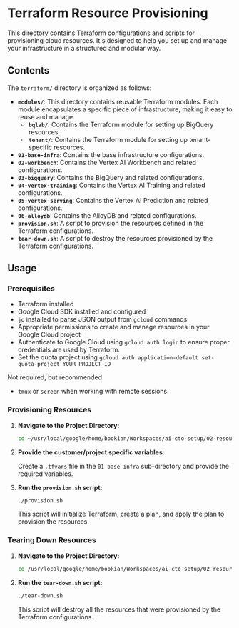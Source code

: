 # Terraform Resource Provisioning

This directory contains Terraform configurations and scripts for provisioning cloud resources. It's designed to help you set up and manage your infrastructure in a structured and modular way.

## Contents

The `terraform/` directory is organized as follows:

*   **`modules/`**: This directory contains reusable Terraform modules. Each module encapsulates a specific piece of infrastructure, making it easy to reuse and manage.
    *   **`bqlab/`**: Contains the Terraform module for setting up BigQuery resources.
    *   **`tenant/`**: Contains the Terraform module for setting up tenant-specific resources.
*   **`01-base-infra`**: Contains the base infrastructure configurations.
*   **`02-workbench`**: Contains the Vertex AI Workbench and related configurations.
*   **`03-bigquery`**: Contains the BigQuery and related configurations.
*   **`04-vertex-training`**: Contains the Vertex AI Training and related configurations.
*   **`05-vertex-serving`**: Contains the Vertex AI Prediction and related configurations.
*   **`06-alloydb`**: Contains the AlloyDB and related configurations.
*   **`provision.sh`**: A script to provision the resources defined in the Terraform configurations.
*   **`tear-down.sh`**: A script to destroy the resources provisioned by the Terraform configurations.

## Usage

### Prerequisites

*   Terraform installed
*   Google Cloud SDK installed and configured
*   `jq` installed to parse JSON output from `gcloud` commands
*   Appropriate permissions to create and manage resources in your Google Cloud project
*   Authenticate to Google Cloud using `gcloud auth login` to ensure proper credentials are used by Terraform.
*   Set the quota project using `gcloud auth application-default set-quota-project YOUR_PROJECT_ID`

Not required, but recommended
*   `tmux` or `screen` when working with remote sessions.

### Provisioning Resources

1.  **Navigate to the Project Directory:**

    ```bash
    cd ~/usr/local/google/home/bookian/Workspaces/ai-cto-setup/02-resource-provisioning/project-1
    ```

2.  **Provide the customer/project specific variables:**

    Create a `.tfvars` file in the `01-base-infra` sub-directory and provide the required variables.

3.  **Run the `provision.sh` script:**

    ```bash
    ./provision.sh
    ```

    This script will initialize Terraform, create a plan, and apply the plan to provision the resources.

### Tearing Down Resources

1.  **Navigate to the Project Directory:**

    ```bash
    cd /usr/local/google/home/bookian/Workspaces/ai-cto-setup/02-resource-provisioning/project-1/01-base-infra
    ```

2.  **Run the `tear-down.sh` script:**

    ```bash
    ./tear-down.sh
    ```

    This script will destroy all the resources that were provisioned by the Terraform configurations.